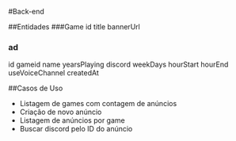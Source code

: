 #Back-end

##Entidades
###Game
id
title
bannerUrl
### ad
id
gameid
name
yearsPlaying
discord
weekDays
hourStart
hourEnd
useVoiceChannel
createdAt

##Casos de Uso
- Listagem de games com contagem de anúncios
- Criação de novo anúncio
- Listagem de anúncios por game
- Buscar discord pelo ID do anúncio